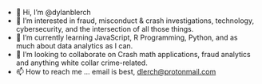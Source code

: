 - 👋 Hi, I’m @dylanblerch
- 👀 I’m interested in fraud, misconduct & crash investigations, technology, cybersecurity, and the intersection of all those things.
- 🌱 I’m currently learning JavaScript, R Programming, Python, and as much about data analytics as I can.
- 💞️ I’m looking to collaborate on Crash math applications, fraud analytics and anything white collar crime-related.
- 📫 How to reach me ... email is best, dlerch@protonmail.com

<!---
dylanblerch/dylanblerch is a ✨ special ✨ repository because its `README.md` (this file) appears on your GitHub profile.
You can click the Preview link to take a look at your changes.
--->
